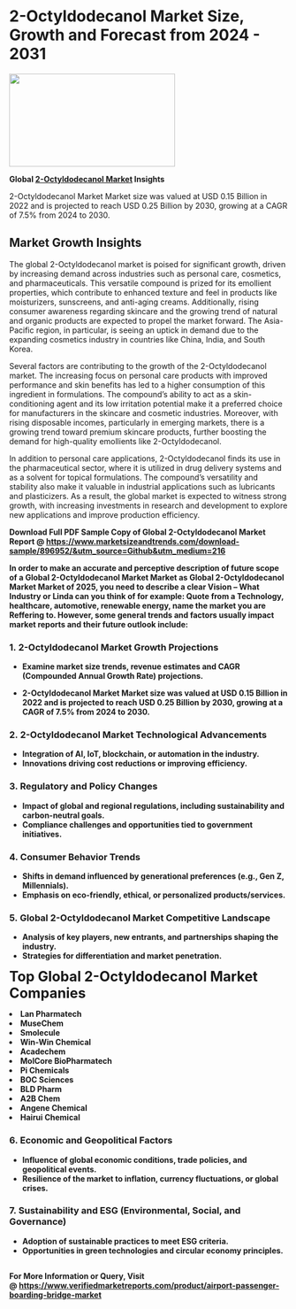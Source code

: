<H1>2-Octyldodecanol Market Size, Growth and Forecast from 2024 - 2031</H1><img class="aligncenter size-medium wp-image-584254" src="https://thirdeyenews.in/wp-content/uploads/2024/09/Global-Market-Research-300x168.jpeg" alt="" width="300" height="168" /><p><strong>Global&nbsp;<a href="https://www.marketsizeandtrends.com/download-sample/896952/&amp;utm_source=Github&utm_medium=216">2-Octyldodecanol Market</a> Insights</strong></p><p>2-Octyldodecanol Market Market size was valued at USD 0.15 Billion in 2022 and is projected to reach USD 0.25 Billion by 2030, growing at a CAGR of 7.5% from 2024 to 2030.</p><p><h2>Market Growth Insights</h2> <p>The global 2-Octyldodecanol market is poised for significant growth, driven by increasing demand across industries such as personal care, cosmetics, and pharmaceuticals. This versatile compound is prized for its emollient properties, which contribute to enhanced texture and feel in products like moisturizers, sunscreens, and anti-aging creams. Additionally, rising consumer awareness regarding skincare and the growing trend of natural and organic products are expected to propel the market forward. The Asia-Pacific region, in particular, is seeing an uptick in demand due to the expanding cosmetics industry in countries like China, India, and South Korea.</p> <p><strong></strong></p> <p>Several factors are contributing to the growth of the 2-Octyldodecanol market. The increasing focus on personal care products with improved performance and skin benefits has led to a higher consumption of this ingredient in formulations. The compound’s ability to act as a skin-conditioning agent and its low irritation potential make it a preferred choice for manufacturers in the skincare and cosmetic industries. Moreover, with rising disposable incomes, particularly in emerging markets, there is a growing trend toward premium skincare products, further boosting the demand for high-quality emollients like 2-Octyldodecanol.</p> <p>In addition to personal care applications, 2-Octyldodecanol finds its use in the pharmaceutical sector, where it is utilized in drug delivery systems and as a solvent for topical formulations. The compound’s versatility and stability also make it valuable in industrial applications such as lubricants and plasticizers. As a result, the global market is expected to witness strong growth, with increasing investments in research and development to explore new applications and improve production efficiency.</p> <p><strong></p><p><span class=""><strong>Download Full PDF Sample Copy of Global 2-Octyldodecanol Market Report</strong> @ <a href="https://www.marketsizeandtrends.com/download-sample/896952/&amp;utm_source=Github&utm_medium=216" target="_blank">https://www.marketsizeandtrends.com/download-sample/896952/&amp;utm_source=Github&utm_medium=216</a></span></p><p>In order to make an accurate and perceptive description of future scope of a Global&nbsp;2-Octyldodecanol Market Market as Global&nbsp;2-Octyldodecanol Market Market of 2025, you need to describe a clear Vision &ndash; What Industry or Linda can you think of for example: Quote from a Technology, healthcare, automotive, renewable energy, name the market you are Reffering to. However, some general trends and factors usually impact market reports and their future outlook include:</p><h3>1.&nbsp;<strong>2-Octyldodecanol Market Growth Projections</strong></h3><ul><li>Examine market size trends, revenue estimates and CAGR (Compounded Annual Growth Rate) projections.</li><li><p>2-Octyldodecanol Market Market size was valued at USD 0.15 Billion in 2022 and is projected to reach USD 0.25 Billion by 2030, growing at a CAGR of 7.5% from 2024 to 2030.</p></li></ul><h3>2.&nbsp;<strong>2-Octyldodecanol Market Technological Advancements</strong></h3><ul><li>Integration of AI, IoT, blockchain, or automation in the industry.</li><li>Innovations driving cost reductions or improving efficiency.</li></ul><h3>3.&nbsp;<strong>Regulatory and Policy Changes</strong></h3><ul><li>Impact of global and regional regulations, including sustainability and carbon-neutral goals.</li><li>Compliance challenges and opportunities tied to government initiatives.</li></ul><h3>4.&nbsp;<strong>Consumer Behavior Trends</strong></h3><ul><li>Shifts in demand influenced by generational preferences (e.g., Gen Z, Millennials).</li><li>Emphasis on eco-friendly, ethical, or personalized products/services.</li></ul><h3>5.&nbsp;<strong>Global 2-Octyldodecanol Market Competitive Landscape</strong></h3><ul><li>Analysis of key players, new entrants, and partnerships shaping the industry.</li><li>Strategies for differentiation and market penetration.</li></ul><p data-pm-slice="1 1 []"><span style="color: inherit; font-family: inherit; font-size: 25px;">Top Global 2-Octyldodecanol Market Companies</span></p><div class="" data-test-id=""><p><li>Lan Pharmatech</li><li> MuseChem</li><li> Smolecule</li><li> Win-Win Chemical</li><li> Acadechem</li><li> MolCore BioPharmatech</li><li> Pi Chemicals</li><li> BOC Sciences</li><li> BLD Pharm</li><li> A2B Chem</li><li> Angene Chemical</li><li> Hairui Chemical</li></p></div><h3>6.&nbsp;<strong>Economic and Geopolitical Factors</strong></h3><ul><li>Influence of global economic conditions, trade policies, and geopolitical events.</li><li>Resilience of the market to inflation, currency fluctuations, or global crises.</li></ul><h3>7.&nbsp;<strong>Sustainability and ESG (Environmental, Social, and Governance)</strong></h3><ul><li>Adoption of sustainable practices to meet ESG criteria.</li><li>Opportunities in green technologies and circular economy principles.</li></ul><h2><strong style="font-size: 14px;">For More Information or Query, Visit @&nbsp;</strong><a style="background-color: #ffffff; font-size: 14px;" href="https://www.marketsizeandtrends.com/report/2-octyldodecanol-market/" target="_blank">https://www.verifiedmarketreports.com/product/airport-passenger-boarding-bridge-market</a></h2>
